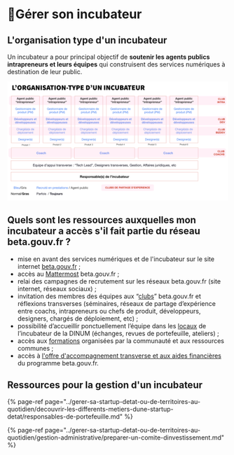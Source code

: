 # 🧪Gérer son incubateur

## L'organisation type d'un incubateur

Un incubateur a pour principal objectif de **soutenir les agents publics intrapreneurs et leurs équipes** qui construisent des services numériques à destination de leur public. 

![](../.gitbook/assets/image%20%2820%29.png)

## Quels sont les ressources auxquelles mon incubateur a accès s'il fait partie du réseau beta.gouv.fr ? 

* mise en avant des services numériques et de l'incubateur sur le site internet [beta.gouv.fr](../travailler-a-beta-gouv/actions-transverses/rituels/standup.md) ;
* accès au [Mattermost](../travailler-a-beta-gouv/jutilise-les-outils-de-la-communaute/mattermost/) beta.gouv.fr ; 
* relai des campagnes de recrutement sur les réseaux beta.gouv.fr \(site internet, réseaux sociaux\) ;
* invitation des membres des équipes aux “[clubs](../travailler-a-beta-gouv/se-former/clubs-de-partage-dexperience/)” beta.gouv.fr et réflexions transverses \(séminaires, réseaux de partage d’expérience entre coachs, intrapreneurs ou chefs de produit, développeurs, designers, chargés de déploiement, etc\) ;
* possibilité d’accueillir ponctuellement l’équipe dans les [locaux](incubateur-de-la-dinum/locaux/) de l’incubateur de la DINUM \(échanges, revues de portefeuille, ateliers\) ;
* accès aux [formations](../travailler-a-beta-gouv/se-former/) organisées par la communauté et aux ressources communes ; 
* accès à [l'offre d'accompagnement transverse et aux aides financières](../gerer-sa-startup-detat-ou-de-territoires-au-quotidien/je-sollicite-de-laide-transverse/) du programme beta.gouv.fr.

## Ressources pour la gestion d'un incubateur

{% page-ref page="../gerer-sa-startup-detat-ou-de-territoires-au-quotidien/decouvrir-les-differents-metiers-dune-startup-detat/responsables-de-portefeuille.md" %}

{% page-ref page="../gerer-sa-startup-detat-ou-de-territoires-au-quotidien/gestion-administrative/preparer-un-comite-dinvestissement.md" %}



